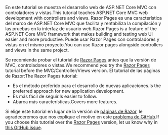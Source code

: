<span data-ttu-id="8cda9-101">En este tutorial se muestra el desarrollo web de ASP.NET Core MVC con controladores y vistas.</span><span class="sxs-lookup"><span data-stu-id="8cda9-101">This tutorial teaches ASP.NET Core MVC web development with controllers and views.</span></span> <span data-ttu-id="8cda9-102">Razor Pages es una característica del marco de ASP.NET Core MVC que facilita y rentabiliza la compilación y las pruebas en la interfaz de usuario web.</span><span class="sxs-lookup"><span data-stu-id="8cda9-102">Razor Pages is a feature of the ASP.NET Core MVC framework that makes building and testing web UI easier and more productive.</span></span> <span data-ttu-id="8cda9-103">Puede usar Razor Pages con controladores y vistas en el mismo proyecto.</span><span class="sxs-lookup"><span data-stu-id="8cda9-103">You can use Razor pages alongside controllers and views in the same project.</span></span>

<span data-ttu-id="8cda9-104">Se recomienda probar el tutorial de [Razor Pages](xref:tutorials/razor-pages/razor-pages-start) antes que la versión de MVC, controladores o vistas.</span><span class="sxs-lookup"><span data-stu-id="8cda9-104">We recommend you try the [Razor Pages](xref:tutorials/razor-pages/razor-pages-start) tutorial before the MVC/Controller/Views version.</span></span> <span data-ttu-id="8cda9-105">El tutorial de las páginas de Razor:</span><span class="sxs-lookup"><span data-stu-id="8cda9-105">The Razor Pages tutorial:</span></span>

* <span data-ttu-id="8cda9-106">Es el método preferido para el desarrollo de nuevas aplicaciones.</span><span class="sxs-lookup"><span data-stu-id="8cda9-106">Is the preferred approach for new application development.</span></span>
* <span data-ttu-id="8cda9-107">Es más fácil de seguir.</span><span class="sxs-lookup"><span data-stu-id="8cda9-107">Is easier to follow.</span></span>
* <span data-ttu-id="8cda9-108">Abarca más características.</span><span class="sxs-lookup"><span data-stu-id="8cda9-108">Covers more features.</span></span>

<span data-ttu-id="8cda9-109">Si elige este tutorial en lugar de la versión de [páginas de Razor](xref:tutorials/razor-pages/razor-pages-start), le agradeceremos que nos explique el motivo en este [problema de GitHub](https://github.com/aspnet/Docs/issues/6146).</span><span class="sxs-lookup"><span data-stu-id="8cda9-109">If you choose this tutorial over the [Razor Pages](xref:tutorials/razor-pages/razor-pages-start) version, let us know why in [this GitHub issue](https://github.com/aspnet/Docs/issues/6146).</span></span>
